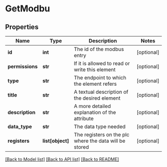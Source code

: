 # GetModbu

## Properties
Name | Type | Description | Notes
------------ | ------------- | ------------- | -------------
**id** | **int** | The id of the modbus entry | [optional] 
**permissions** | **str** | If it is allowed to read or write this element | [optional] 
**type** | **str** | The endpoint to which the element refers | [optional] 
**title** | **str** | A textual description of the desired element | [optional] 
**description** | **str** | A more detailed explanation of the attribute | [optional] 
**data_type** | **str** | The data type needed | [optional] 
**registers** | **list[object]** | The registers on the plc where the data will be stored | [optional] 

[[Back to Model list]](../README.md#documentation-for-models) [[Back to API list]](../README.md#documentation-for-api-endpoints) [[Back to README]](../README.md)


